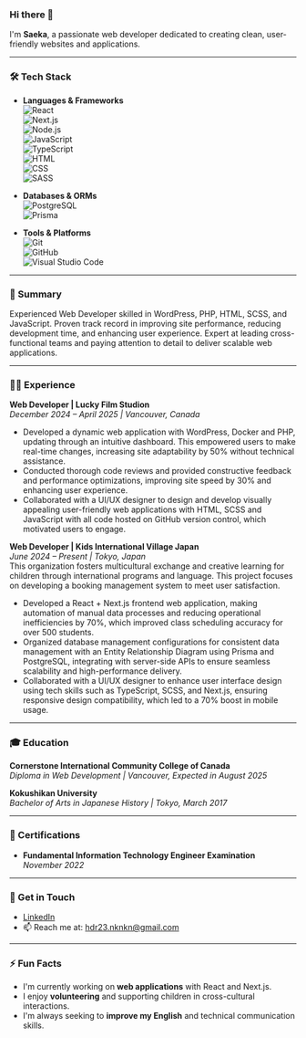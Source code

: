 ### Hi there 👋  
I'm **Saeka**, a passionate web developer dedicated to creating clean, user-friendly websites and applications.

---

### 🛠 Tech Stack  
- **Languages & Frameworks**  
  ![React](https://img.shields.io/badge/-React-61DAFB?logo=react&logoColor=white&style=flat)  
  ![Next.js](https://img.shields.io/badge/-Next.js-000000?logo=next.js&logoColor=white&style=flat)  
  ![Node.js](https://img.shields.io/badge/-Node.js-339933?logo=node.js&logoColor=white&style=flat)  
  ![JavaScript](https://img.shields.io/badge/-JavaScript-F7DF1E?logo=javascript&logoColor=black&style=flat)  
  ![TypeScript](https://img.shields.io/badge/-TypeScript-007ACC?logo=typescript&logoColor=white&style=flat)  
  ![HTML](https://img.shields.io/badge/-HTML5-E34F26?logo=html5&logoColor=white&style=flat)  
  ![CSS](https://img.shields.io/badge/-CSS3-1572B6?logo=css3&logoColor=white&style=flat)  
  ![SASS](https://img.shields.io/badge/-SASS-CC6699?logo=sass&logoColor=white&style=flat)

- **Databases & ORMs**  
  ![PostgreSQL](https://img.shields.io/badge/-PostgreSQL-4169E1?logo=postgresql&logoColor=white&style=flat)  
  ![Prisma](https://img.shields.io/badge/-Prisma-2D3748?logo=prisma&logoColor=white&style=flat)

- **Tools & Platforms**  
  ![Git](https://img.shields.io/badge/-Git-F05032?logo=git&logoColor=white&style=flat)  
  ![GitHub](https://img.shields.io/badge/-GitHub-181717?logo=github&logoColor=white&style=flat)  
  ![Visual Studio Code](https://img.shields.io/badge/-VS%20Code-007ACC?logo=visual-studio-code&logoColor=white&style=flat)  

---

### 🌟 Summary  
Experienced Web Developer skilled in WordPress, PHP, HTML, SCSS, and JavaScript. Proven track record in improving
site performance, reducing development time, and enhancing user experience. Expert at leading cross-functional
teams and paying attention to detail to deliver scalable web applications.

---

### 🧑‍💻 Experience  
**Web Developer | Lucky Film Studion**  
*December 2024 – April 2025 | Vancouver, Canada*  
- Developed a dynamic web application with WordPress, Docker and PHP, updating through an intuitive dashboard.
This empowered users to make real-time changes, increasing site adaptability by 50% without technical assistance.
- Conducted thorough code reviews and provided constructive feedback and performance optimizations, improving
site speed by 30% and enhancing user experience.
- Collaborated with a UI/UX designer to design and develop visually appealing user-friendly web applications with
HTML, SCSS and JavaScript with all code hosted on GitHub version control, which motivated users to engage.

**Web Developer | Kids International Village Japan**  
*June 2024 – Present | Tokyo, Japan*  
This organization fosters multicultural exchange and creative learning for children through international programs and
language. This project focuses on developing a booking management system to meet user satisfaction.
- Developed a React + Next.js frontend web application, making automation of manual data processes and reducing
operational inefficiencies by 70%, which improved class scheduling accuracy for over 500 students.
- Organized database management configurations for consistent data management with an Entity Relationship
Diagram using Prisma and PostgreSQL, integrating with server-side APIs to ensure seamless scalability and high-performance delivery.
- Collaborated with a UI/UX designer to enhance user interface design using tech skills such as TypeScript, SCSS, and
Next.js, ensuring responsive design compatibility, which led to a 70% boost in mobile usage.

---

### 🎓 Education  
**Cornerstone International Community College of Canada**  
*Diploma in Web Development | Vancouver, Expected in August 2025*  

**Kokushikan University**  
*Bachelor of Arts in Japanese History | Tokyo, March 2017*  

---

### 🏅 Certifications  
- **Fundamental Information Technology Engineer Examination**  
  *November 2022*

---

### 🔗 Get in Touch  
- [LinkedIn](https://www.linkedin.com/in/saeka-k-6678a128a)  
- 📫 Reach me at: [hdr23.nknkn@gmail.com](mailto:hdr23.nknkn@gmail.com)

---

### ⚡ Fun Facts  
- I'm currently working on **web applications** with React and Next.js.
- I enjoy **volunteering** and supporting children in cross-cultural interactions.
- I'm always seeking to **improve my English** and technical communication skills.
